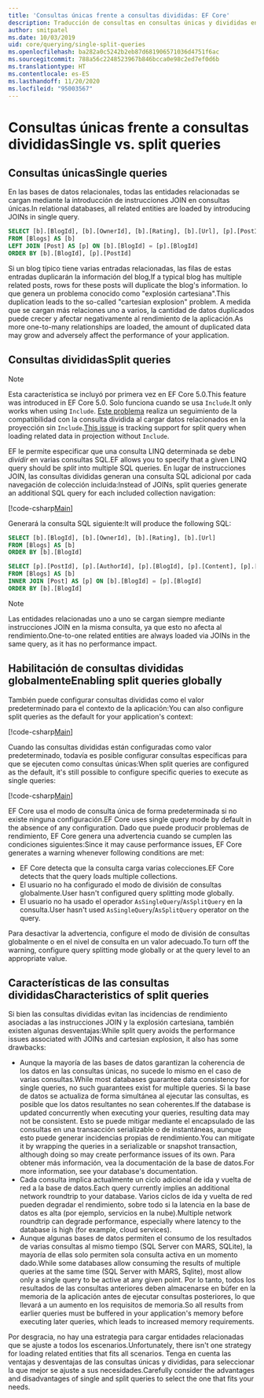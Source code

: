 ```yaml
---
title: 'Consultas únicas frente a consultas divididas: EF Core'
description: Traducción de consultas en consultas únicas y divididas en SQL con Entity Framework Core
author: smitpatel
ms.date: 10/03/2019
uid: core/querying/single-split-queries
ms.openlocfilehash: ba282a0c5242b2eb87d681906571036d4751f6ac
ms.sourcegitcommit: 788a56c2248523967b846bcca0e98c2ed7ef0d6b
ms.translationtype: HT
ms.contentlocale: es-ES
ms.lasthandoff: 11/20/2020
ms.locfileid: "95003567"
---
```

# <a name="single-vs-split-queries"></a><span data-ttu-id="5edbe-103">Consultas únicas frente a consultas divididas</span><span class="sxs-lookup"><span data-stu-id="5edbe-103">Single vs. split queries</span></span>

## <a name="single-queries"></a><span data-ttu-id="5edbe-104">Consultas únicas</span><span class="sxs-lookup"><span data-stu-id="5edbe-104">Single queries</span></span>

<span data-ttu-id="5edbe-105">En las bases de datos relacionales, todas las entidades relacionadas se cargan mediante la introducción de instrucciones JOIN en consultas únicas.</span><span class="sxs-lookup"><span data-stu-id="5edbe-105">In relational databases, all related entities are loaded by introducing JOINs in single query.</span></span>

```sql
SELECT [b].[BlogId], [b].[OwnerId], [b].[Rating], [b].[Url], [p].[PostId], [p].[AuthorId], [p].[BlogId], [p].[Content], [p].[Rating], [p].[Title]
FROM [Blogs] AS [b]
LEFT JOIN [Post] AS [p] ON [b].[BlogId] = [p].[BlogId]
ORDER BY [b].[BlogId], [p].[PostId]
```

<span data-ttu-id="5edbe-106">Si un blog típico tiene varias entradas relacionadas, las filas de estas entradas duplicarán la información del blog,</span><span class="sxs-lookup"><span data-stu-id="5edbe-106">If a typical blog has multiple related posts, rows for these posts will duplicate the blog's information.</span></span> <span data-ttu-id="5edbe-107">lo que genera un problema conocido como "explosión cartesiana".</span><span class="sxs-lookup"><span data-stu-id="5edbe-107">This duplication leads to the so-called "cartesian explosion" problem.</span></span> <span data-ttu-id="5edbe-108">A medida que se cargan más relaciones uno a varios, la cantidad de datos duplicados puede crecer y afectar negativamente al rendimiento de la aplicación.</span><span class="sxs-lookup"><span data-stu-id="5edbe-108">As more one-to-many relationships are loaded, the amount of duplicated data may grow and adversely affect the performance of your application.</span></span>

## <a name="split-queries"></a><span data-ttu-id="5edbe-109">Consultas divididas</span><span class="sxs-lookup"><span data-stu-id="5edbe-109">Split queries</span></span>

> [!NOTE]
> <span data-ttu-id="5edbe-110">Esta característica se incluyó por primera vez en EF Core 5.0.</span><span class="sxs-lookup"><span data-stu-id="5edbe-110">This feature was introduced in EF Core 5.0.</span></span> <span data-ttu-id="5edbe-111">Solo funciona cuando se usa `Include`.</span><span class="sxs-lookup"><span data-stu-id="5edbe-111">It only works when using `Include`.</span></span> <span data-ttu-id="5edbe-112">[Este problema](https://github.com/dotnet/efcore/issues/21234) realiza un seguimiento de la compatibilidad con la consulta dividida al cargar datos relacionados en la proyección sin `Include`.</span><span class="sxs-lookup"><span data-stu-id="5edbe-112">[This issue](https://github.com/dotnet/efcore/issues/21234) is tracking support for split query when loading related data in projection without `Include`.</span></span>

<span data-ttu-id="5edbe-113">EF le permite especificar que una consulta LINQ determinada se debe *dividir* en varias consultas SQL.</span><span class="sxs-lookup"><span data-stu-id="5edbe-113">EF allows you to specify that a given LINQ query should be *split* into multiple SQL queries.</span></span> <span data-ttu-id="5edbe-114">En lugar de instrucciones JOIN, las consultas divididas generan una consulta SQL adicional por cada navegación de colección incluida:</span><span class="sxs-lookup"><span data-stu-id="5edbe-114">Instead of JOINs, split queries generate an additional SQL query for each included collection navigation:</span></span>

[!code-csharp[Main](../../../samples/core/Querying/RelatedData/Program.cs?name=AsSplitQuery&highlight=5)]

<span data-ttu-id="5edbe-115">Generará la consulta SQL siguiente:</span><span class="sxs-lookup"><span data-stu-id="5edbe-115">It will produce the following SQL:</span></span>

```sql
SELECT [b].[BlogId], [b].[OwnerId], [b].[Rating], [b].[Url]
FROM [Blogs] AS [b]
ORDER BY [b].[BlogId]

SELECT [p].[PostId], [p].[AuthorId], [p].[BlogId], [p].[Content], [p].[Rating], [p].[Title], [b].[BlogId]
FROM [Blogs] AS [b]
INNER JOIN [Post] AS [p] ON [b].[BlogId] = [p].[BlogId]
ORDER BY [b].[BlogId]
```

> [!NOTE]
> <span data-ttu-id="5edbe-116">Las entidades relacionadas uno a uno se cargan siempre mediante instrucciones JOIN en la misma consulta, ya que esto no afecta al rendimiento.</span><span class="sxs-lookup"><span data-stu-id="5edbe-116">One-to-one related entities are always loaded via JOINs in the same query, as it has no performance impact.</span></span>

## <a name="enabling-split-queries-globally"></a><span data-ttu-id="5edbe-117">Habilitación de consultas divididas globalmente</span><span class="sxs-lookup"><span data-stu-id="5edbe-117">Enabling split queries globally</span></span>

<span data-ttu-id="5edbe-118">También puede configurar consultas divididas como el valor predeterminado para el contexto de la aplicación:</span><span class="sxs-lookup"><span data-stu-id="5edbe-118">You can also configure split queries as the default for your application's context:</span></span>

[!code-csharp[Main](../../../samples/core/Querying/RelatedData/SplitQueriesBloggingContext.cs?name=QuerySplittingBehaviorSplitQuery&highlight=6)]

<span data-ttu-id="5edbe-119">Cuando las consultas divididas están configuradas como valor predeterminado, todavía es posible configurar consultas específicas para que se ejecuten como consultas únicas:</span><span class="sxs-lookup"><span data-stu-id="5edbe-119">When split queries are configured as the default, it's still possible to configure specific queries to execute as single queries:</span></span>

[!code-csharp[Main](../../../samples/core/Querying/RelatedData/Program.cs?name=AsSingleQuery&highlight=5)]

<span data-ttu-id="5edbe-120">EF Core usa el modo de consulta única de forma predeterminada si no existe ninguna configuración.</span><span class="sxs-lookup"><span data-stu-id="5edbe-120">EF Core uses single query mode by default in the absence of any configuration.</span></span> <span data-ttu-id="5edbe-121">Dado que puede producir problemas de rendimiento, EF Core genera una advertencia cuando se cumplen las condiciones siguientes:</span><span class="sxs-lookup"><span data-stu-id="5edbe-121">Since it may cause performance issues, EF Core generates a warning whenever following conditions are met:</span></span>

- <span data-ttu-id="5edbe-122">EF Core detecta que la consulta carga varias colecciones.</span><span class="sxs-lookup"><span data-stu-id="5edbe-122">EF Core detects that the query loads multiple collections.</span></span>
- <span data-ttu-id="5edbe-123">El usuario no ha configurado el modo de división de consultas globalmente.</span><span class="sxs-lookup"><span data-stu-id="5edbe-123">User hasn't configured query splitting mode globally.</span></span>
- <span data-ttu-id="5edbe-124">El usuario no ha usado el operador `AsSingleQuery`/`AsSplitQuery` en la consulta.</span><span class="sxs-lookup"><span data-stu-id="5edbe-124">User hasn't used `AsSingleQuery`/`AsSplitQuery` operator on the query.</span></span>

<span data-ttu-id="5edbe-125">Para desactivar la advertencia, configure el modo de división de consultas globalmente o en el nivel de consulta en un valor adecuado.</span><span class="sxs-lookup"><span data-stu-id="5edbe-125">To turn off the warning, configure query splitting mode globally or at the query level to an appropriate value.</span></span>

## <a name="characteristics-of-split-queries"></a><span data-ttu-id="5edbe-126">Características de las consultas divididas</span><span class="sxs-lookup"><span data-stu-id="5edbe-126">Characteristics of split queries</span></span>

<span data-ttu-id="5edbe-127">Si bien las consultas divididas evitan las incidencias de rendimiento asociadas a las instrucciones JOIN y la explosión cartesiana, también existen algunas desventajas:</span><span class="sxs-lookup"><span data-stu-id="5edbe-127">While split query avoids the performance issues associated with JOINs and cartesian explosion, it also has some drawbacks:</span></span>

- <span data-ttu-id="5edbe-128">Aunque la mayoría de las bases de datos garantizan la coherencia de los datos en las consultas únicas, no sucede lo mismo en el caso de varias consultas.</span><span class="sxs-lookup"><span data-stu-id="5edbe-128">While most databases guarantee data consistency for single queries, no such guarantees exist for multiple queries.</span></span> <span data-ttu-id="5edbe-129">Si la base de datos se actualiza de forma simultánea al ejecutar las consultas, es posible que los datos resultantes no sean coherentes.</span><span class="sxs-lookup"><span data-stu-id="5edbe-129">If the database is updated concurrently when executing your queries, resulting data may not be consistent.</span></span> <span data-ttu-id="5edbe-130">Esto se puede mitigar mediante el encapsulado de las consultas en una transacción serializable o de instantáneas, aunque esto puede generar incidencias propias de rendimiento.</span><span class="sxs-lookup"><span data-stu-id="5edbe-130">You can mitigate it by wrapping the queries in a serializable or snapshot transaction, although doing so may create performance issues of its own.</span></span> <span data-ttu-id="5edbe-131">Para obtener más información, vea la documentación de la base de datos.</span><span class="sxs-lookup"><span data-stu-id="5edbe-131">For more information, see your database's documentation.</span></span>
- <span data-ttu-id="5edbe-132">Cada consulta implica actualmente un ciclo adicional de ida y vuelta de red a la base de datos.</span><span class="sxs-lookup"><span data-stu-id="5edbe-132">Each query currently implies an additional network roundtrip to your database.</span></span> <span data-ttu-id="5edbe-133">Varios ciclos de ida y vuelta de red pueden degradar el rendimiento, sobre todo si la latencia en la base de datos es alta (por ejemplo, servicios en la nube).</span><span class="sxs-lookup"><span data-stu-id="5edbe-133">Multiple network roundtrip can degrade performance, especially where latency to the database is high (for example, cloud services).</span></span>
- <span data-ttu-id="5edbe-134">Aunque algunas bases de datos permiten el consumo de los resultados de varias consultas al mismo tiempo (SQL Server con MARS, SQLite), la mayoría de ellas solo permiten sola consulta activa en un momento dado.</span><span class="sxs-lookup"><span data-stu-id="5edbe-134">While some databases allow consuming the results of multiple queries at the same time (SQL Server with MARS, Sqlite), most allow only a single query to be active at any given point.</span></span> <span data-ttu-id="5edbe-135">Por lo tanto, todos los resultados de las consultas anteriores deben almacenarse en búfer en la memoria de la aplicación antes de ejecutar consultas posteriores, lo que llevará a un aumento en los requisitos de memoria.</span><span class="sxs-lookup"><span data-stu-id="5edbe-135">So all results from earlier queries must be buffered in your application's memory before executing later queries, which leads to increased memory requirements.</span></span>

<span data-ttu-id="5edbe-136">Por desgracia, no hay una estrategia para cargar entidades relacionadas que se ajuste a todos los escenarios.</span><span class="sxs-lookup"><span data-stu-id="5edbe-136">Unfortunately, there isn't one strategy for loading related entities that fits all scenarios.</span></span> <span data-ttu-id="5edbe-137">Tenga en cuenta las ventajas y desventajas de las consultas únicas y divididas, para seleccionar la que mejor se ajuste a sus necesidades.</span><span class="sxs-lookup"><span data-stu-id="5edbe-137">Carefully consider the advantages and disadvantages of single and split queries to select the one that fits your needs.</span></span>
